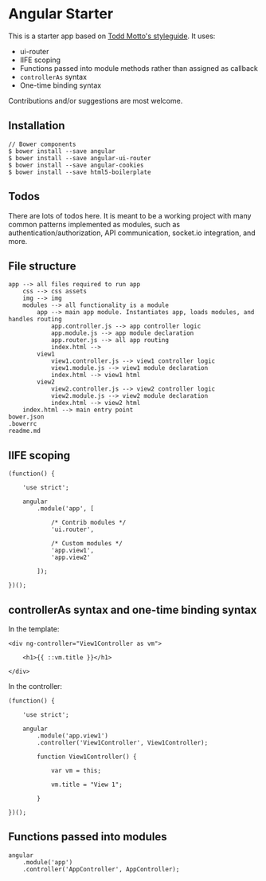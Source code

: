 # Angular Starter

This is a starter app based on [Todd Motto's styleguide](https://github.com/toddmotto/angularjs-styleguide). It uses:

* ui-router
* IIFE scoping
* Functions passed into module methods rather than assigned as callback
* `controllerAs` syntax
* One-time binding syntax

Contributions and/or suggestions are most welcome.

## Installation

    // Bower components
    $ bower install --save angular
    $ bower install --save angular-ui-router
    $ bower install --save angular-cookies
    $ bower install --save html5-boilerplate

## Todos

There are lots of todos here. It is meant to be a working project with many common
patterns implemented as modules, such as authentication/authorization, API communication,
socket.io integration, and more.

## File structure

    app --> all files required to run app
        css --> css assets
        img --> img
        modules --> all functionality is a module
            app --> main app module. Instantiates app, loads modules, and handles routing
                app.controller.js --> app controller logic
                app.module.js --> app module declaration
                app.router.js --> all app routing
                index.html --> 
            view1
                view1.controller.js --> view1 controller logic
                view1.module.js --> view1 module declaration
                index.html --> view1 html
            view2
                view2.controller.js --> view2 controller logic
                view2.module.js --> view2 module declaration
                index.html --> view2 html
        index.html --> main entry point
    bower.json
    .bowerrc
    readme.md

## IIFE scoping

    (function() {

        'use strict';

        angular
            .module('app', [

                /* Contrib modules */
                'ui.router',

                /* Custom modules */
                'app.view1',
                'app.view2'

            ]);

    })();

## controllerAs syntax and one-time binding syntax

In the template:

    <div ng-controller="View1Controller as vm">

        <h1>{{ ::vm.title }}</h1>

    </div>

In the controller:

    (function() {

        'use strict';

        angular
            .module('app.view1')
            .controller('View1Controller', View1Controller);

            function View1Controller() {

                var vm = this;

                vm.title = "View 1";

            }

    })();

## Functions passed into modules

    angular
        .module('app')
        .controller('AppController', AppController);